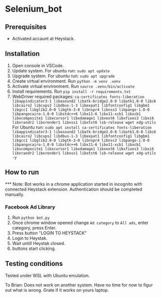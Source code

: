 # Selenium_bot

## Prerequisites

* Activated accaunt at Heystack.

## Installation

1. Open console in VSCode.
2. Update system. For ubuntu run: `sudo apt update` 
3. Upgrade system. For ubuntu run: `sudo apt upgrade` 
4. Create virtual environment. Run `python -m venv .venv`
5. Activate virtual environment. Run `source .venv/bin/activate`
6. Install requirements. Run `pip install -r requirements.txt `
7. WebDriver required packages: `ca-certificates fonts-liberation libappindicator3-1 libasound2 libatk-bridge2.0-0 libatk1.0-0 libc6 libcairo2 libcups2 libdbus-1-3 libexpat1 libfontconfig1 libgbm1 libgcc1 libglib2.0-0 libgtk-3-0 libnspr4 libnss3 libpango-1.0-0 libpangocairo-1.0-0 libstdc++6 libx11-6 libx11-xcb1 libxcb1 libxcomposite1 libxcursor1 libxdamage1 libxext6 libxfixes3 libxi6 libxrandr2 libxrender1 libxss1 libxtst6 lsb-release wget xdg-utils`
   For Ubuntu run: `sudo apt install ca-certificates fonts-liberation libappindicator3-1 libasound2 libatk-bridge2.0-0 libatk1.0-0 libc6 libcairo2 libcups2 libdbus-1-3 libexpat1 libfontconfig1 libgbm1 libgcc1 libglib2.0-0 libgtk-3-0 libnspr4 libnss3 libpango-1.0-0 libpangocairo-1.0-0 libstdc++6 libx11-6 libx11-xcb1 libxcb1 libxcomposite1 libxcursor1 libxdamage1 libxext6 libxfixes3 libxi6 libxrandr2 libxrender1 libxss1 libxtst6 lsb-release wget xdg-utils -y`

## How to run

*** Note: Bot works in a chrome application started in incognito with connected Heystack extension. Authentication should be completed manually. 

### Facebook Ad Library
1. Run `python bot.py`
2. Once chrome window opened change `Ad category` to `All ads`, enter category, press Enter.
3. Press button "LOGIN TO HEYSTACK"
4. Login to Heystak.
5. Wait untill Heystak closed.
6. buttons start clicking.


## Testing conditions

Tested under WSL with Ubuntu emulation.

To Brian:
Does not work on another system. Have no time for now to figur out what is wrong. Grate if it works on yours laptop. 